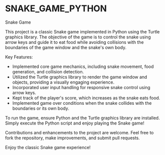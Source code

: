 # SNAKE_GAME_PYTHON

Snake Game

This project is a classic Snake game implemented in Python using the Turtle graphics library. The objective of the game is to control the snake using arrow keys and guide it to eat food while avoiding collisions with the boundaries of the game window and the snake's own body. 

Key Features:
- Implemented core game mechanics, including snake movement, food generation, and collision detection.
- Utilized the Turtle graphics library to render the game window and objects, providing a visually engaging experience.
- Incorporated user input handling for responsive snake control using arrow keys.
- Kept track of the player's score, which increases as the snake eats food.
- Implemented game over conditions when the snake collides with the boundaries or its own body.

To run the game, ensure Python and the Turtle graphics library are installed. Simply execute the Python script and enjoy playing the Snake game!

Contributions and enhancements to the project are welcome. Feel free to fork the repository, make improvements, and submit pull requests.

Enjoy the classic Snake game experience!
